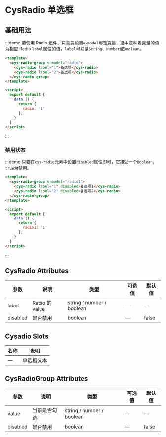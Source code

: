 <script>
  module.exports = {
    data() {
      return {
        radio: '1',
        radio1: '1'
      };
    }
  };
</script>

# CysRadio 单选框

## 基础用法

:::demo 要使用 Radio 组件，只需要设置`v-model`绑定变量，选中意味着变量的值为相应 Radio `label`属性的值，`label`可以是`String`、`Number`或`Boolean`。

```html
<template>
  <cys-radio-group v-model="radio">
    <cys-radio label="1">备选项</cys-radio>
    <cys-radio label="2">备选项</cys-radio>
  </cys-radio-group>
</template>

<script>
  export default {
    data () {
      return {
        radio: '1'
      };
    }
  }
</script>
```

:::

### 禁用状态

:::demo 只要在`cys-radio`元素中设置`disabled`属性即可，它接受一个`Boolean`，`true`为禁用。

```html
<template>
  <cys-radio-group v-model="radio1">
    <cys-radio label="1" disabled>备选项1</cys-radio>
    <cys-radio label="2" disabled>备选项2</cys-radio>
  </cys-radio-group>
</template>

<script>
  export default {
    data () {
      return {
        radio1: '1'
      };
    }
  }
</script>
```

:::

## CysRadio Attributes

| 参数     | 说明           | 类型                      | 可选值 | 默认值 |
| -------- | -------------- | ------------------------- | ------ | ------ |
| label    | Radio 的 value | string / number / boolean | —      | —      |
| disabled | 是否禁用       | boolean                   | —      | false  |

## Cysadio Slots

| 名称 | 说明       |
| ---- | ---------- |
| —    | 单选框文本 |

## CysRadioGroup Attributes

| 参数     | 说明         | 类型                      | 可选值 | 默认值 |
| -------- | ------------ | ------------------------- | ------ | ------ |
| value    | 当前是否勾选 | string / number / boolean | —      | —      |
| disabled | 是否禁用     | boolean                   | —      | false  |
